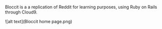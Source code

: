Bloccit is a a replication of Reddit for learning purposes, using Ruby on Rails through Cloud9. 

![alt text](Bloccit home page.png)